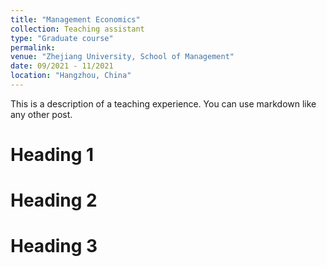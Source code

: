 ```yaml
---
title: "Management Economics"
collection: Teaching assistant
type: "Graduate course"
permalink: 
venue: "Zhejiang University, School of Management"
date: 09/2021 - 11/2021
location: "Hangzhou, China"
---
```


This is a description of a teaching experience. You can use markdown like any other post.

Heading 1
======

Heading 2
======

Heading 3
======
